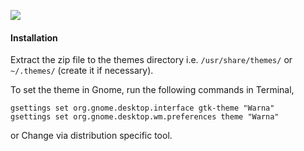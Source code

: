 
![](Art/Sweet-theme.png)


#### Installation

Extract the zip file to the themes directory i.e. `/usr/share/themes/` or `~/.themes/` (create it if necessary).

To set the theme in Gnome, run the following commands in Terminal,

```
gsettings set org.gnome.desktop.interface gtk-theme "Warna"
gsettings set org.gnome.desktop.wm.preferences theme "Warna"
```
or Change via distribution specific tool.

